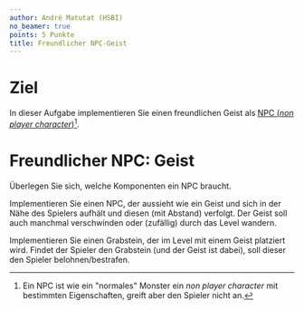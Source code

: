 ```yaml
---
author: André Matutat (HSBI)
no_beamer: true
points: 5 Punkte
title: Freundlicher NPC-Geist
---
```


# Ziel

In dieser Aufgabe implementieren Sie einen freundlichen Geist als [NPC (*non player
character*)](https://en.wikipedia.org/wiki/Non-player_character)[^1].

# Freundlicher NPC: Geist

Überlegen Sie sich, welche Komponenten ein NPC braucht.

Implementieren Sie einen NPC, der aussieht wie ein Geist und sich in der Nähe des Spielers aufhält und diesen (mit
Abstand) verfolgt. Der Geist soll auch manchmal verschwinden oder (zufällig) durch das Level wandern.

Implementieren Sie einen Grabstein, der im Level mit einem Geist platziert wird. Findet der Spieler den Grabstein (und
der Geist ist dabei), soll dieser den Spieler belohnen/bestrafen.

[^1]: Ein NPC ist wie ein "normales" Monster ein *non player character* mit bestimmten Eigenschaften, greift aber den
    Spieler nicht an.
